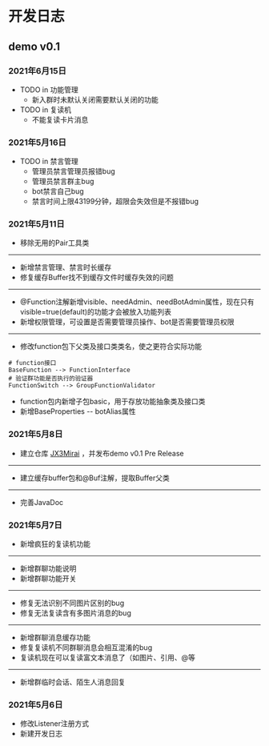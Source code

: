 # 开发日志
## demo v0.1

### 2021年6月15日
- TODO in 功能管理
	- 新入群时未默认关闭需要默认关闭的功能
- TODO in 复读机
  - 不能复读卡片消息
### 2021年5月16日
- TODO in 禁言管理
    - 管理员禁言管理员报错bug
    - 管理员禁言群主bug
    - bot禁言自己bug
    - 禁言时间上限43199分钟，超限会失效但是不报错bug
### 2021年5月11日
- 移除无用的Pair工具类
---
- 新增禁言管理、禁言时长缓存
- 修复缓存Buffer找不到缓存文件时缓存失效的问题
---
- @Function注解新增visible、needAdmin、needBotAdmin属性，现在只有visible=true(default)的功能才会被放入功能列表
- 新增权限管理，可设置是否需要管理员操作、bot是否需要管理员权限
---
- 修改function包下父类及接口类类名，使之更符合实际功能
```shell
# function接口
BaseFunction --> FunctionInterface
# 验证群功能是否执行的验证器
FunctionSwitch --> GroupFunctionValidator
```
- function包内新增子包basic，用于存放功能抽象类及接口类
- 新增BaseProperties -- botAlias属性
### 2021年5月8日
- 建立仓库 [JX3Mirai](https://github.com/yuany3721/JX3Mirai/) ，并发布demo v0.1 Pre Release
---
- 建立缓存buffer包和@Buf注解，提取Buffer父类
---
- 完善JavaDoc
### 2021年5月7日
- 新增疯狂的复读机功能
---
- 新增群聊功能说明
- 新增群聊功能开关
---
- 修复无法识别不同图片区别的bug
- 修复无法复读含有多图片消息的bug
---
- 新增群聊消息缓存功能
- 修复复读机不同群聊消息会相互混淆的bug
- 复读机现在可以复读富文本消息了（如图片、引用、@等
---
- 新增群临时会话、陌生人消息回复
### 2021年5月6日
- 修改Listener注册方式
- 新建开发日志